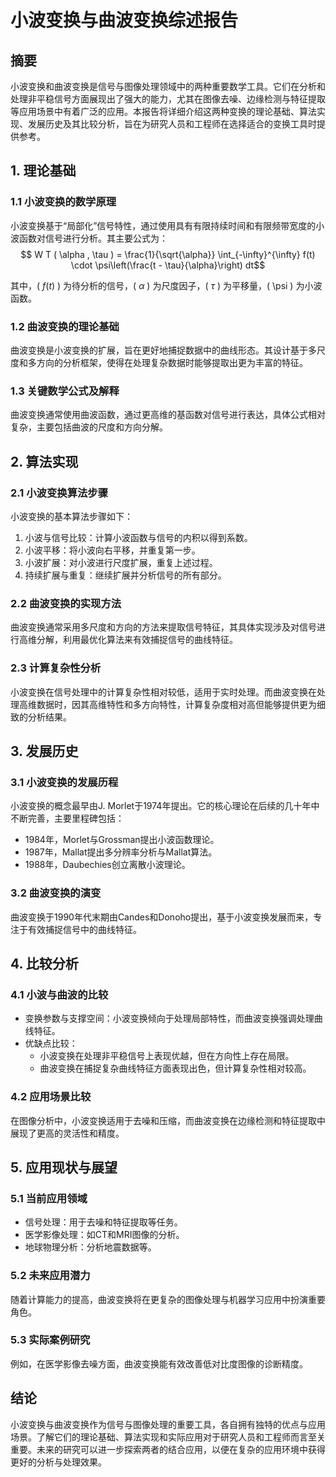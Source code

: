 # 小波变换与曲波变换综述报告

## 摘要

小波变换和曲波变换是信号与图像处理领域中的两种重要数学工具。它们在分析和处理非平稳信号方面展现出了强大的能力，尤其在图像去噪、边缘检测与特征提取等应用场景中有着广泛的应用。本报告将详细介绍这两种变换的理论基础、算法实现、发展历史及其比较分析，旨在为研究人员和工程师在选择适合的变换工具时提供参考。

## 1. 理论基础

### 1.1 小波变换的数学原理

小波变换基于“局部化”信号特性，通过使用具有有限持续时间和有限频带宽度的小波函数对信号进行分析。其主要公式为：
$$
W T ( \alpha , \tau ) = \frac{1}{\sqrt{\alpha}} \int_{-\infty}^{\infty} f(t) \cdot \psi\left(\frac{t - \tau}{\alpha}\right) dt$$

其中，\( $f(t)$ \) 为待分析的信号，\( $\alpha$ \) 为尺度因子，\( $\tau$ \) 为平移量，\( \psi \) 为小波函数。

### 1.2 曲波变换的理论基础

曲波变换是小波变换的扩展，旨在更好地捕捉数据中的曲线形态。其设计基于多尺度和多方向的分析框架，使得在处理复杂数据时能够提取出更为丰富的特征。

### 1.3 关键数学公式及解释

曲波变换通常使用曲波函数，通过更高维的基函数对信号进行表达，具体公式相对复杂，主要包括曲波的尺度和方向分解。

## 2. 算法实现

### 2.1 小波变换算法步骤

小波变换的基本算法步骤如下：

1. 小波与信号比较：计算小波函数与信号的内积以得到系数。
2. 小波平移：将小波向右平移，并重复第一步。
3. 小波扩展：对小波进行尺度扩展，重复上述过程。
4. 持续扩展与重复：继续扩展并分析信号的所有部分。

### 2.2 曲波变换的实现方法

曲波变换通常采用多尺度和方向的方法来提取信号特征，其具体实现涉及对信号进行高维分解，利用最优化算法来有效捕捉信号的曲线特征。

### 2.3 计算复杂性分析

小波变换在信号处理中的计算复杂性相对较低，适用于实时处理。而曲波变换在处理高维数据时，因其高维特性和多方向特性，计算复杂度相对高但能够提供更为细致的分析结果。

## 3. 发展历史

### 3.1 小波变换的发展历程

小波变换的概念最早由J. Morlet于1974年提出。它的核心理论在后续的几十年中不断完善，主要里程碑包括：

- 1984年，Morlet与Grossman提出小波函数理论。
- 1987年，Mallat提出多分辨率分析与Mallat算法。
- 1988年，Daubechies创立离散小波理论。

### 3.2 曲波变换的演变

曲波变换于1990年代末期由Candes和Donoho提出，基于小波变换发展而来，专注于有效捕捉信号中的曲线特征。

## 4. 比较分析

### 4.1 小波与曲波的比较

- 变换参数与支撑空间：小波变换倾向于处理局部特性，而曲波变换强调处理曲线特征。
- 优缺点比较：
  - 小波变换在处理非平稳信号上表现优越，但在方向性上存在局限。
  - 曲波变换在捕捉复杂曲线特征方面表现出色，但计算复杂性相对较高。

### 4.2 应用场景比较

在图像分析中，小波变换适用于去噪和压缩，而曲波变换在边缘检测和特征提取中展现了更高的灵活性和精度。

## 5. 应用现状与展望

### 5.1 当前应用领域

- 信号处理：用于去噪和特征提取等任务。
- 医学影像处理：如CT和MRI图像的分析。
- 地球物理分析：分析地震数据等。

### 5.2 未来应用潜力

随着计算能力的提高，曲波变换将在更复杂的图像处理与机器学习应用中扮演重要角色。

### 5.3 实际案例研究

例如，在医学影像去噪方面，曲波变换能有效改善低对比度图像的诊断精度。

## 结论

小波变换与曲波变换作为信号与图像处理的重要工具，各自拥有独特的优点与应用场景。了解它们的理论基础、算法实现和实际应用对于研究人员和工程师而言至关重要。未来的研究可以进一步探索两者的结合应用，以便在复杂的应用环境中获得更好的分析与处理效果。